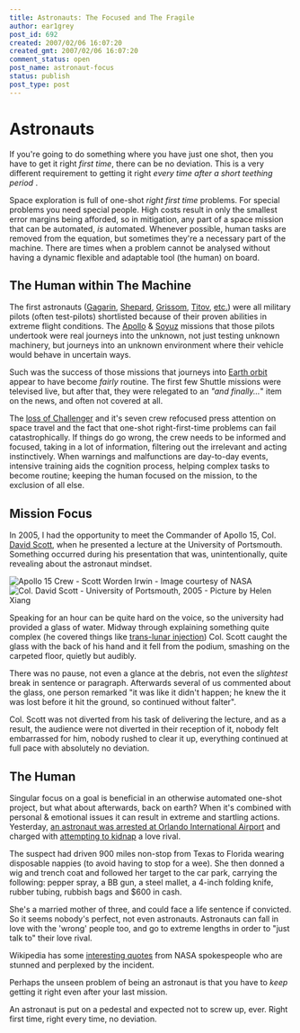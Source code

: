 ```yaml
---
title: Astronauts: The Focused and The Fragile
author: ear1grey
post_id: 692
created: 2007/02/06 16:07:20
created_gmt: 2007/02/06 16:07:20
comment_status: open
post_name: astronaut-focus
status: publish
post_type: post
---
```


# Astronauts

If you're going to do something where you have just one shot, then you have to get it right _first time_, there can be no deviation.  This is a very different requirement to getting it right _every time after a short teething period_ .

Space exploration is full of one-shot _right first time_ problems. For special problems you need special people. High costs result in only the smallest error margins being afforded, so in mitigation, any part of a space mission that can be automated, _is_ automated.  Whenever possible, human tasks are removed from the equation, but sometimes they're a necessary part of the machine. There are times when a problem cannot be analysed without having a dynamic flexible and adaptable tool (the human) on board.

## The Human within The Machine

The first astronauts ([Gagarin](http://en.wikipedia.org/wiki/Yuri_Gagarin), [Shepard](http://en.wikipedia.org/wiki/Alan_Shepard), [Grissom](http://en.wikipedia.org/wiki/Gus_Grissom), [Titov](http://en.wikipedia.org/wiki/Gherman_Titov), [etc.](http://en.wikipedia.org/wiki/List_of_human_spaceflights%2C_1960s)) were all military pilots (often test-pilots) shortlisted because of their proven abilities in extreme flight conditions. The [Apollo](http://en.wikipedia.org/wiki/Project_Apollo) & [Soyuz](http://en.wikipedia.org/wiki/Soyuz_program) missions that those pilots undertook were real journeys into the unknown, not just testing unknown machinery, but journeys into an unknown environment where their vehicle would behave in uncertain ways.

Such was the success of those missions that journeys into [Earth orbit](http://en.wikipedia.org/wiki/Low_Earth_orbit) appear to have become _fairly_ routine. The first few Shuttle missions were televised live, but after that, they were relegated to an _"and finally..._" item on the news, and often not covered at all.

The [loss of Challenger](http://en.wikipedia.org/wiki/Space_Shuttle_Challenger_disaster) and it's seven crew refocused press attention on space travel and the fact that one-shot right-first-time problems can fail catastrophically.  If things do go wrong, the crew needs to be informed and focused, taking in a lot of information, filtering out the irrelevant and acting instinctively.  When warnings and malfunctions are day-to-day events, intensive training aids the cognition process, helping complex tasks to become routine; keeping the human focused on the mission, to the exclusion of all else.

## Mission Focus

In 2005, I had the opportunity to meet the Commander of Apollo 15, Col. [David Scott](http://en.wikipedia.org/wiki/David_Scott), when he presented a lecture at the University of Portsmouth. Something occurred during his presentation that was, unintentionally, quite revealing about the astronaut mindset.

![Apollo 15 Crew - Scott Worden Irwin - Image courtesy of NASA](/pics/2007/astronaut/scott-worden-irwin-thumb)![Col. David Scott - University of Portsmouth, 2005 - Picture by Helen Xiang](/pics/2007/astronaut/scott-port-thumb)

Speaking for an hour can be quite hard on the voice, so the university had provided a glass of water. Midway through explaining something quite complex (he covered things like [trans-lunar injection](http://en.wikipedia.org/wiki/Trans_Lunar_Injection)) Col. Scott caught the glass with the back of his hand and it fell from the podium, smashing on the carpeted floor, quietly but audibly.

There was no pause, not even a glance at the debris, not even the _slightest_ break in sentence or paragraph. Afterwards several of us commented about the glass, one person remarked "it was like it didn't happen; he knew the it was lost before it hit the ground, so continued without falter".

Col. Scott was not diverted from his task of delivering the lecture, and as a result, the audience were not diverted in their reception of it, nobody felt embarrassed for him, nobody rushed to clear it up, everything continued at full pace with absolutely no deviation.

## The Human

Singular focus on a goal is beneficial in an otherwise automated one-shot project, but what about afterwards, back on earth?  When it's combined with personal & emotional issues it can result in extreme and startling actions.  Yesterday, [an astronaut was arrested at Orlando International Airport](http://www.cfnews13.com/News/Local/2007/2/5/nasa_astronaut_arrested.html) and charged with [attempting to kidnap](http://www.timesonline.co.uk/tol/news/world/article1339884.ece) a love rival.

The suspect had driven 900 miles non-stop from Texas to Florida wearing disposable nappies (to avoid having to stop for a wee). She then donned a wig and trench coat and followed her target to the car park, carrying the following: pepper spray, a BB gun, a steel mallet, a 4-inch folding knife, rubber tubing, rubbish bags and $600 in cash.

She's a married mother of three, and could face a life sentence if convicted.  So it seems nobody's perfect, not even astronauts.  Astronauts can fall in love with the 'wrong' people too, and go to extreme lengths in order to "just talk to" their love rival.

Wikipedia has some [interesting quotes](http://en.wikipedia.org/wiki/Lisa_Nowak) from NASA spokespeople who are stunned and perplexed by the incident.

Perhaps the unseen problem of being an astronaut is that you have to _keep_ getting it right even after your last mission.

An astronaut is put on a pedestal and expected not to screw up, ever. Right first time, right every time, no deviation.
